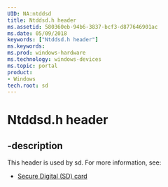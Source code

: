 ```yaml
---
UID: NA:ntddsd
title: Ntddsd.h header
ms.assetid: 580360eb-94b6-3837-bcf3-d877646901ac
ms.date: 05/09/2018
keywords: ["Ntddsd.h header"]
ms.keywords: 
ms.prod: windows-hardware
ms.technology: windows-devices
ms.topic: portal
product:
- Windows
tech.root: sd
---
```


# Ntddsd.h header


## -description


This header is used by sd. For more information, see:

- [Secure Digital (SD) card](../_sd/index.md)

